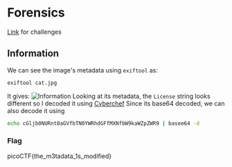 # Forensics
[Link](https://play.picoctf.org/practice?category=4&page=1) for challenges

## Information
We can see the image's metadata using `exiftool` as:
```bash
exiftool cat.jpg
```
It gives: 
  ![Information](Images/Information.jpg)
Looking at its metadata, the `License` string looks different so I decoded it using        [Cyberchef](cyberchef.org)
Since its base64 decoded, we can also decode it using
```bash
echo cGljb0NURnt0aGVfbTN0YWRhdGFfMXNfbW9kaWZpZWR9 | basee64 -d
```
### Flag
picoCTF{the_m3tadata_1s_modified} 

